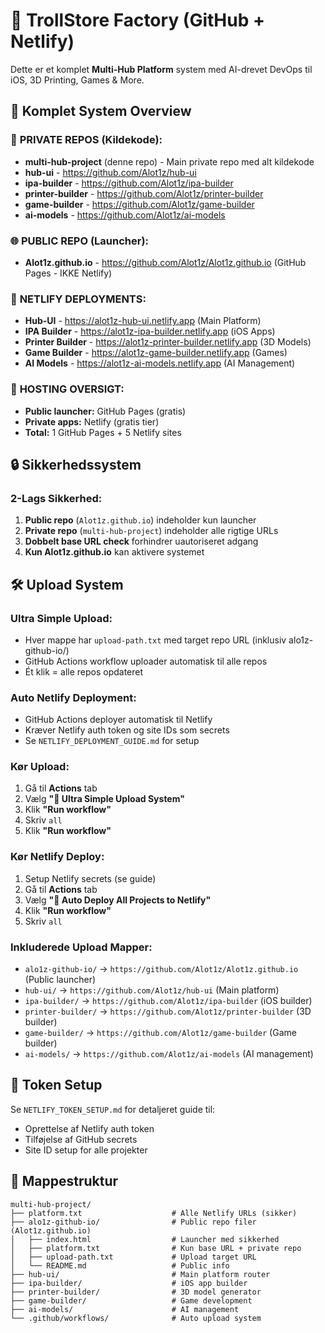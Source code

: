 # 🧪 TrollStore Factory (GitHub + Netlify)

Dette er et komplet **Multi-Hub Platform** system med AI-drevet DevOps til iOS, 3D Printing, Games & More.

## 🚀 Komplet System Overview

### 📱 **PRIVATE REPOS (Kildekode):**
- **multi-hub-project** (denne repo) - Main private repo med alt kildekode
- **hub-ui** - https://github.com/Alot1z/hub-ui
- **ipa-builder** - https://github.com/Alot1z/ipa-builder  
- **printer-builder** - https://github.com/Alot1z/printer-builder
- **game-builder** - https://github.com/Alot1z/game-builder
- **ai-models** - https://github.com/Alot1z/ai-models

### 🌐 **PUBLIC REPO (Launcher):**
- **Alot1z.github.io** - https://github.com/Alot1z/Alot1z.github.io (GitHub Pages - IKKE Netlify)

### 🚀 **NETLIFY DEPLOYMENTS:**
- **Hub-UI** - https://alot1z-hub-ui.netlify.app (Main Platform)
- **IPA Builder** - https://alot1z-ipa-builder.netlify.app (iOS Apps)
- **Printer Builder** - https://alot1z-printer-builder.netlify.app (3D Models)
- **Game Builder** - https://alot1z-game-builder.netlify.app (Games)
- **AI Models** - https://alot1z-ai-models.netlify.app (AI Management)

### 🎯 **HOSTING OVERSIGT:**
- **Public launcher:** GitHub Pages (gratis)
- **Private apps:** Netlify (gratis tier)
- **Total:** 1 GitHub Pages + 5 Netlify sites

## 🔒 Sikkerhedssystem

### **2-Lags Sikkerhed:**
1. **Public repo** (`Alot1z.github.io`) indeholder kun launcher
2. **Private repo** (`multi-hub-project`) indeholder alle rigtige URLs
3. **Dobbelt base URL check** forhindrer uautoriseret adgang
4. **Kun Alot1z.github.io** kan aktivere systemet

## 🛠️ Upload System

### **Ultra Simple Upload:**
- Hver mappe har `upload-path.txt` med target repo URL (inklusiv alo1z-github-io/)
- GitHub Actions workflow uploader automatisk til alle repos
- Ét klik = alle repos opdateret

### **Auto Netlify Deployment:**
- GitHub Actions deployer automatisk til Netlify
- Kræver Netlify auth token og site IDs som secrets
- Se `NETLIFY_DEPLOYMENT_GUIDE.md` for setup

### **Kør Upload:**
1. Gå til **Actions** tab
2. Vælg **"🚀 Ultra Simple Upload System"**
3. Klik **"Run workflow"**
4. Skriv `all`
5. Klik **"Run workflow"**

### **Kør Netlify Deploy:**
1. Setup Netlify secrets (se guide)
2. Gå til **Actions** tab
3. Vælg **"🚀 Auto Deploy All Projects to Netlify"**
4. Klik **"Run workflow"**
5. Skriv `all`

### **Inkluderede Upload Mapper:**
- `alo1z-github-io/` → `https://github.com/Alot1z/Alot1z.github.io` (Public launcher)
- `hub-ui/` → `https://github.com/Alot1z/hub-ui` (Main platform)
- `ipa-builder/` → `https://github.com/Alot1z/ipa-builder` (iOS builder)
- `printer-builder/` → `https://github.com/Alot1z/printer-builder` (3D builder)
- `game-builder/` → `https://github.com/Alot1z/game-builder` (Game builder)
- `ai-models/` → `https://github.com/Alot1z/ai-models` (AI management)

## 🔑 Token Setup

Se `NETLIFY_TOKEN_SETUP.md` for detaljeret guide til:
- Oprettelse af Netlify auth token
- Tilføjelse af GitHub secrets
- Site ID setup for alle projekter

## 📁 Mappestruktur

```
multi-hub-project/
├── platform.txt                    # Alle Netlify URLs (sikker)
├── alo1z-github-io/                # Public repo filer (Alot1z.github.io)
│   ├── index.html                  # Launcher med sikkerhed
│   ├── platform.txt                # Kun base URL + private repo
│   ├── upload-path.txt             # Upload target URL
│   └── README.md                   # Public info
├── hub-ui/                         # Main platform router
├── ipa-builder/                    # iOS app builder
├── printer-builder/                # 3D model generator  
├── game-builder/                   # Game development
├── ai-models/                      # AI management
└── .github/workflows/              # Auto upload system
```
